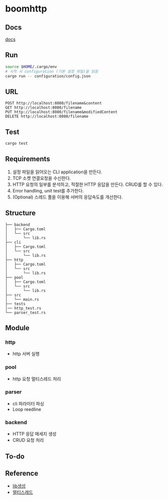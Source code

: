 # boomhttp

## Docs
[docs](docs/boomhttp.pdf)

## Run 
```sh
source $HOME/.cargo/env
# 시작 시 configuration (기본 설정 파일)을 읽음
cargo run -- configuration/config.json
```
## URL
```
POST http://localhost:8080/filename&content
GET http://localhost:8080/filename
PUT http://localhost:8080/filename&modifiedContent
DELETE http://localhost:8080/filename
```

## Test
```sh
cargo test
```

## Requirements
1. 설정 파일을 읽어오는 CLI application을 만든다.
2. TCP 소켓 연결요청을 수신한다.
3. HTTP 요청의 일부를 분석하고, 적절한 HTTP 응답을 만든다. CRUD를 할 수 있다.
4. Error handling, unit test를 추가한다.
5. (Optional) 스레드 풀을 이용해 서버의 응답속도를 개선한다.

## Structure
```
├── backend
│   ├── Cargo.toml
│   └── src
│       └── lib.rs
├── cli
│   ├── Cargo.toml
│   └── src
│       └── lib.rs
├── http
│   ├── Cargo.toml
│   └── src
│       └── lib.rs
├── pool
│   ├── Cargo.toml
│   └── src
│       └── lib.rs
├── src
│   └── main.rs
├── tests
│── http_test.rs
└── parser_test.rs
```


## Module
### http
- http 서버 실행 
  
### pool
- http 요청 멀티스레드 처리

### parser
- cli 파라미터 파싱
- Loop reedline 

### backend
- HTTP 응답 메세지 생성
- CRUD 요청 처리

## To-do

## Reference
- [lib생성](https://webcache.googleusercontent.com/search?q=cache:MvISwrshgSYJ:https://bguru.tistory.com/55&cd=7&hl=ko&ct=clnk&gl=kr)
- [멀티스레드](https://github.com/Multimo/rust-threaded-server)